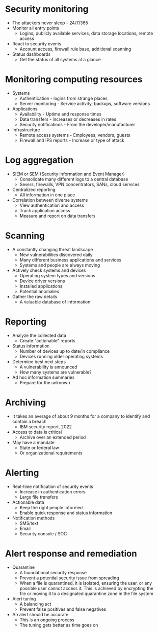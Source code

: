 # Security monitoring
- The attackers never sleep - 24/7/365
- Monitor all entry points
	- Logins, publicly available services, data storage locations, remote access
- React to security events
	- Account access, firewall rule base, additional scanning
- Status dashboards
	- Get the status of all systems at a glance
# Monitoring computing resources
- Systems
	- Authentication - logins from strange places
	- Server monitoring - Service activity, backups, software versions
- Applications
	- Availability - Uptime and response times
	- Data transfers - increases or decreases in rates
	- Security notifications - From the developer/manufacturer
- Infrastructure
	- Remote access systems - Employees, vendors, guests
	- Firewall and IPS reports - Increase or type of attack
# Log aggregation
- SIEM or SEM (Security Information and Event Manager)
	- Consolidate many different logs to a central database
	- Severs, firewalls, VPN concentrators, SANs, cloud services
- Centralized reporting
	- All information in one place
- Correlation between diverse systems
	- View authentication and access
	- Track application access
	- Measure and report on data transfers
# Scanning
- A constantly changing threat landscape
	- New vulnerabilities discovered daily
	- Many different business applications and services
	- Systems and people are always moving
- Actively check systems and devices
	- Operating system types and versions
	- Device driver versions
	- Installed applications
	- Potential anomalies
- Gather the raw details
	- A valuable database of information
# Reporting
- Analyze the collected data
	- Create "actionable" reports
- Status information
	- Number of devices up to date/in compliance
	- Devices running older operating systems
- Determine best next steps
	- A vulnerability is announced
	- How many systems are vulnerable?
- Ad hoc information summaries
	- Prepare for the unknown
# Archiving
- It takes an average of about 9 months for a company to identify and contain a breach
	- IBM security report, 2022
- Access to data is critical
	- Archive over an extended period
- May have a mandate
	- State or federal law
	- Or organizational requirements
# Alerting
- Real-time notification of security events
	- Increase in authentication errors
	- Large file transfers
- Actionable data
	- Keep the right people informed
	- Enable quick response and status information
- Notification methods
	- SMS/text
	- Email
	- Security console / SOC
# Alert response and remediation
- Quarantine
	- A foundational security response
	- Prevent a potential security issue from spreading
	- When a file is quarantined, it is isolated, ensuring the user, or any possible user cannot access it. This is achieved by encrypting the file or moving it to a designated quarantine zone in the file system
- Alert tuning
	- A balancing act
	- Prevent false positives and false negatives
- An alert should be accurate
	- This is an ongoing process
	- The tuning gets better as time goes on
